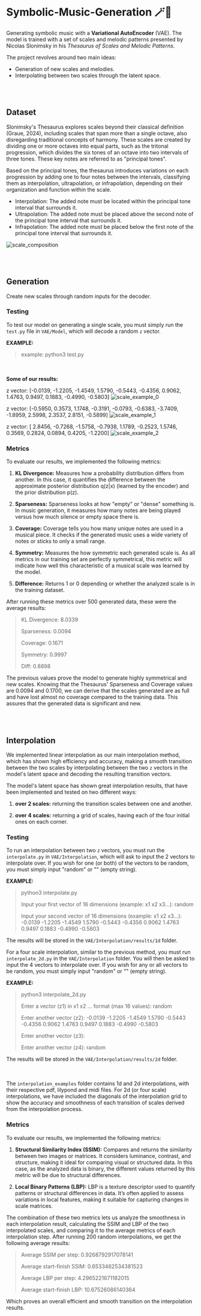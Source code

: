 # Symbolic-Music-Generation 🪄🎹
Generating symbolic music with a **Variational AutoEncoder** (VAE). The model is trained with a set of scales and melodic patterns presented by Nicolas Slonimsky in his _Thesaurus of Scales and Melodic Patterns_.

The project revolves around two main ideas:
* Generation of new scales and melodies.
* Interpolating between two scales through the latent space.

<br/><br/>
<h2>Dataset</h2>
Slonimsky's Thesaurus explores scales beyond their classical definition (Graue, 2024), including scales that span more than a single octave, also disregarding traditional concepts of harmony. These scales are created by dividing one or more octaves into equal parts, such as the tritonal progression, which divides the six tones of an octave into two intervals of three tones. These key notes are referred to as "principal tones".

Based on the principal tones, the thesaurus introduces variations on each progression by adding one to four notes between the intervals, classifying them as interpolation, ultrapolation, or infrapolation, depending on their organization and function within the scale.

* Interpolation: The added note must be located within the principal tone interval that surrounds it.
* Ultrapolation: The added note must be placed above the second note of the principal tone interval that surrounds it.
* Infrapolation: The added note must be placed below the first note of the principal tone interval that surrounds it.

![scale_composition](assets/principal_tones.png)

<br/><br/>
<h2>Generation</h2>
Create new scales through random inputs for the decoder.
<h3>Testing</h3>

To test our model on generating a single scale, you must simply run the `test.py` file in `VAE/Model`, which will decode a random `z` vector.

**EXAMPLE:**
>   example: python3 test.py

<br/><br/>
**Some of our results:**

z vector: [-0.0139, -1.2205, -1.4549,  1.5790, -0.5443, -0.4356,  0.9062,  1.4763, 0.9497,  0.1883, -0.4990, -0.5803]
![scale_example_0](assets/test_example_0.png)

z vector: [-0.5950,  0.3573,  1.1748, -0.3191, -0.0793, -0.6383, -3.7409, -1.8959, 2.5998,  2.3537,  2.8151, -0.5899]
![scale_example_1](assets/test_example_1.png)

z vector: [ 2.8456, -0.7268, -1.5758, -0.7938,  1.1789, -0.2523,  1.5746,  0.3569, 0.2824,  0.0894,  0.4205, -1.2200]
![scale_example_2](assets/test_example_2.png)

<h3>Metrics</h3>
To evaluate our results, we implemented the following metrics:


1.  **KL Divergence:** Measures how a probability distribution differs from another. In this case, it quantifies the difference between the approximate posterior distribution q(z|x) (learned by the encoder) and the prior distribution p(z).
   
2.  **Sparseness:** Sparseness looks at how "empty" or "dense" something is. In music generation, it measures how many notes are being played versus how much silence or empty space there is.
   
3.  **Coverage:** Coverage tells you how many unique notes are used in a musical piece. It checks if the generated music uses a wide variety of notes or sticks to only a small range.

4. **Symmetry:** Measures the how symmetric each generated scale is. As all metrics in our training set are perfectly symmetrical, this metric will indicate how well this characteristic of a musical scale was learned by the model.
   
5.  **Difference:** Returns 1 or 0 depending or whether the analyzed scale is in the training dataset.

After running these metrics over 500 generated data, these were the average results:

> KL Divergence: 8.0339
> 
> Sparseness: 0.0094
> 
> Coverage: 0.1671
> 
> Symmetry: 0.9997
> 
> Diff: 0.8898

The previous values prove the model to generate highly symmetrical and new scales. Knowing that the Thesaurus' Sparseness and Coverage values are 0.0094 and 0.1700, we can derive that the scales generated are as full and have lost almost no coverage compared to the training data. This assures that the generated data is significant and new.

<br/><br/>
<h2>Interpolation</h2>

We implemented linear interpolation as our main interpolation method, which has shown high efficiency and accuracy, making a smooth transition between the two scales by interpolating between the two `z` vectors in the model's latent space and decoding the resulting transition vectors.

The model's latent space has shown great interpolation results, that have been implemented and tested on two different ways:

1.  **over 2 scales:** returning the transition scales between one and another.
   
2.  **over 4 scales:** returning a grid of scales, having each of the four initial ones on each corner.

<h3>Testing</h3>

To run an interpolation between two `z` vectors, you must run the `interpolate.py` in `VAE/Interpolation`, which will ask to input the 2 vectors to interpolate over. If you wish for one (or both) of the vectors to be random, you must simply input "random" or "" (empty string).

**EXAMPLE:**
> python3 interpolate.py
> 
> Input your first vector of 16 dimensions (example: x1 x2 x3...): random
> 
> Input your second vector of 16 dimensions (example: x1 x2 x3...): -0.0139 -1.2205 -1.4549  1.5790 -0.5443 -0.4356  0.9062  1.4763 0.9497  0.1883 -0.4990 -0.5803

The results will be stored in the `VAE/Interpolation/results/1d` folder.


For a four scale interpolation, similar to the previous method, you must run `interpolate_2d.py` in the `VAE/Interpolation` folder. You will then be asked to input the 4 vectors to interpolate over. If you wish for any or all vectors to be random, you must simply input "random" or "" (empty string).

**EXAMPLE:**
> python3 interpolate_2d.py
> 
> Enter a vector (z1) in x1 x2 ... format (max 16 values): random
> 
> Enter another vector (z2): -0.0139 -1.2205 -1.4549  1.5790 -0.5443 -0.4356  0.9062  1.4763 0.9497  0.1883 -0.4990 -0.5803
>
> Enter another vector (z3): 
>
> Enter another vector (z4): random

The results will be stored in the `VAE/Interpolation/results/2d` folder.

<br/><br/>
The `interpolation_examples` folder contains 1d and 2d interpolations, with their respective pdf, lilypond and midi files. For 2d (or four scale) interpolations, we have included the diagonals of the interpolation grid to show the accuracy and smoothness of each transition of scales derived from the interpolation process.

<h3>Metrics</h3>
To evaluate our results, we implemented the following metrics:

1.  **Structural Similarity Index (SSIM):** Compares and returns the similarity between two images or matrices. It considers luminance, contrast, and structure, making it ideal for comparing visual or structured data. In this case, as the analyzed data is binary, the different values returned by this metric will be due to structural differences.
   
2.  **Local Binary Patterns (LBP):** LBP is a texture descriptor used to quantify patterns or structural differences in data. It’s often applied to assess variations in local features, making it suitable for capturing changes in scale matrices.

The  combination of these two metrics lets us analyze the smoothness in each interpolation result, calculating the SSIM and LBP of the two interpolated scales, and comparing it to the average metrics of each interpolation step. After running 200 random interpolations, we get the following average results:

> Average SSIM per step: 0.9268792917078141
> 
> Average start-finish SSIM: 0.6533462534381523
> 
> Average LBP per step: 4.2965221671182015
> 
> Average start-finish LBP: 10.67526086140364

Which proves an overall efficient and smooth transition on the interpolation results.
